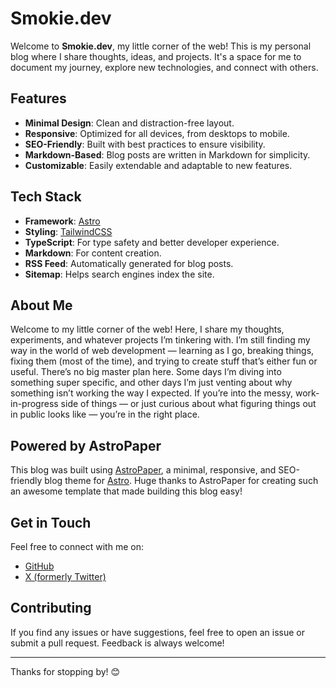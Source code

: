 # Smokie.dev

Welcome to **Smokie.dev**, my little corner of the web! This is my personal blog where I share thoughts, ideas, and projects. It's a space for me to document my journey, explore new technologies, and connect with others.

## Features

- **Minimal Design**: Clean and distraction-free layout.
- **Responsive**: Optimized for all devices, from desktops to mobile.
- **SEO-Friendly**: Built with best practices to ensure visibility.
- **Markdown-Based**: Blog posts are written in Markdown for simplicity.
- **Customizable**: Easily extendable and adaptable to new features.

## Tech Stack

- **Framework**: [Astro](https://astro.build/)
- **Styling**: [TailwindCSS](https://tailwindcss.com/)
- **TypeScript**: For type safety and better developer experience.
- **Markdown**: For content creation.
- **RSS Feed**: Automatically generated for blog posts.
- **Sitemap**: Helps search engines index the site.

## About Me

Welcome to my little corner of the web! Here, I share my thoughts, experiments, and whatever projects I’m tinkering with. I’m still finding my way in the world of web development — learning as I go, breaking things, fixing them (most of the time), and trying to create stuff that’s either fun or useful. There’s no big master plan here. Some days I’m diving into something super specific, and other days I’m just venting about why something isn’t working the way I expected. If you’re into the messy, work-in-progress side of things — or just curious about what figuring things out in public looks like — you’re in the right place.

## Powered by AstroPaper

This blog was built using [AstroPaper](https://astro-paper.pages.dev/), a minimal, responsive, and SEO-friendly blog theme for [Astro](https://astro.build/). Huge thanks to AstroPaper for creating such an awesome template that made building this blog easy!

## Get in Touch

Feel free to connect with me on:

- [GitHub](https://github.com/smokiecookie)
- [X (formerly Twitter)](https://x.com/smokie112000)

## Contributing

If you find any issues or have suggestions, feel free to open an issue or submit a pull request. Feedback is always welcome!

---

Thanks for stopping by! 😊
